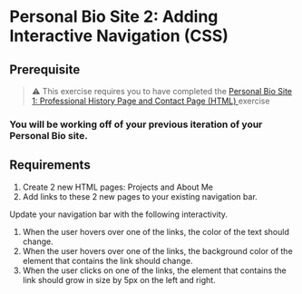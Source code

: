 # Personal Bio Site 2: Adding Interactive Navigation (CSS)

## Prerequisite

> :warning: This exercise requires you to have completed the [Personal Bio Site 1: Professional History Page and Contact Page (HTML)
](personal-bio-site-1.md) exercise

### You will be working off of your previous iteration of your Personal Bio site. 

## Requirements

1. Create 2 new HTML pages: Projects and About Me
1. Add links to these 2 new pages to your existing navigation bar.

Update your navigation bar with the following interactivity.

1. When the user hovers over one of the links, the color of the text should change.
1. When the user hovers over one of the links, the background color of the element that contains the link should change.
1. When the user clicks on one of the links, the element that contains the link should grow in size by 5px on the left and right.
